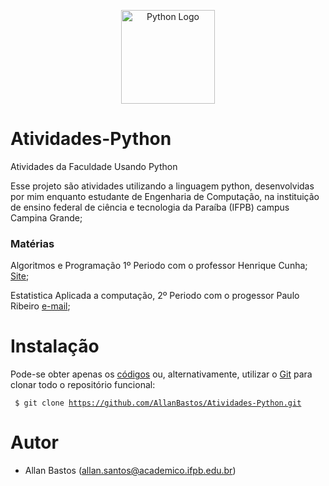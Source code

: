 <!-- Logo da Linguagem -->
<p align="center">
    <img align="center" src="https://camo.githubusercontent.com/888e388801f947dec7c3d843942c277af25fe2b1aed1821542c4e711f210312a/68747470733a2f2f75706c6f61642e77696b696d656469612e6f72672f77696b6970656469612f636f6d6d6f6e732f7468756d622f632f63332f507974686f6e2d6c6f676f2d6e6f746578742e7376672f37363870782d507974686f6e2d6c6f676f2d6e6f746578742e7376672e706e67" alt="Python Logo" width="150">
</p>


# Atividades-Python
Atividades da Faculdade Usando Python

Esse projeto são atividades utilizando a linguagem python, 
desenvolvidas por mim enquanto estudante de Engenharia de Computação,
na instituição de ensino federal de ciência e tecnologia da Paraíba (IFPB) campus Campina Grande;

### Matérias
Algoritmos e Programação 1º Periodo com o professor Henrique Cunha;
<a href="https://sites.google.com/site/henriquecunha/disciplinas/algoritmos-e-programacao-2017-2">Site</a>;

Estatistica Aplicada a computação, 2º Periodo com o progessor Paulo Ribeiro 
<a href="paulo.ribeiro@academico.ifpb.edu.br">e-mail</a>;

# Instalação 
Pode-se obter apenas os 
<a href="https://github.com/AllanBastos/Atividades-Python/archive/master.zip">códigos</a> 
ou, alternativamente, utilizar o 
<a href="https://git-scm.com/">Git</a> 
para clonar todo o repositório funcional:

<code> $ git clone https://github.com/AllanBastos/Atividades-Python.git
</code>

# Autor
- Allan Bastos (allan.santos@academico.ifpb.edu.br) 

